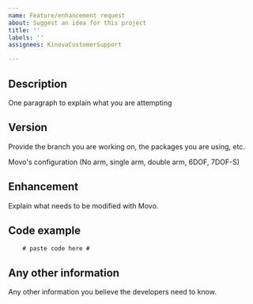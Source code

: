 ```yaml
---
name: Feature/enhancement request
about: Suggest an idea for this project
title: ''
labels: ''
assignees: KinovaCustomerSupport

---
```


## Description

One paragraph to explain what you are attempting

## Version

Provide the branch you are working on, the packages you are using, etc.

Movo's configuration (No arm, single arm, double arm, 6DOF, 7DOF-S)

## Enhancement


Explain what needs to be modified with Movo.

## Code example

```
    # paste code here #
```

## Any other information

Any other information you believe the developers need to know.
